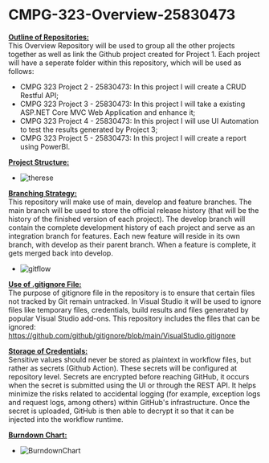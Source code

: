 # CMPG-323-Overview-25830473

**<ins>Outline of Repositories:</ins>** <br />
This Overview Repository will be used to group all the other projects together as well as link the Github project created for Project 1. Each project will have a seperate folder within this repository, which will be used as follows: <br />
* CMPG 323 Project 2 - 25830473: In this project I will create a CRUD Restful API;
* CMPG 323 Project 3 - 25830473: In this project I will take a existing ASP.NET Core MVC Web Application and enhance it;
* CMPG 323 Project 4 - 25830473: In this project I will use UI Automation to test the results generated by Project 3;
* CMPG 323 Project 5 - 25830473: In this project I will create a report using PowerBI.

**<ins>Project Structure:</ins>** <br />
* ![therese](https://github.com/ThereseTaylor/CMPG-323-Overview-25830473/assets/112098539/2d8ea4c6-2728-4051-85a6-0d665b0a95a9)

**<ins>Branching Strategy:<ins>** <br />
This repository will make use of main, develop and feature branches. The main branch will be used to store the official release history (that will be the history of the finished version of each project). The develop branch will contain the complete development history of each project and serve as an integration branch for features. Each new feature will reside in its own branch, with develop as their parent branch. When a feature is complete, it gets merged back into develop.
* ![gitflow](https://github.com/ThereseTaylor/CMPG-323-Overview-25830473/assets/112098539/291f9292-3e13-4e94-afd5-705a3af9bd42)

**<ins>Use of .gitignore File:<ins>** <br />
The purpose of gitignore file in the repository is to ensure that certain files not tracked by Git remain untracked. In Visual Studio it will be used to ignore files like temporary files, credentials, build results and files generated by popular Visual Studio add-ons. This repository includes the files that can be ignored: https://github.com/github/gitignore/blob/main/VisualStudio.gitignore

**<ins>Storage of Credentials:<ins>** <br />
Sensitive values should never be stored as plaintext in workflow files, but rather as secrets (Github Action). These secrets will be configured at repository level. Secrets are encrypted before reaching GitHub, it occurs when the secret is submitted using the UI or through the REST API. It helps minimize the risks related to accidental logging (for example, exception logs and request logs, among others) within GitHub's infrastructure. Once the secret is uploaded, GitHub is then able to decrypt it so that it can be injected into the workflow runtime.

**<ins>Burndown Chart:<ins>** <br />
* ![BurndownChart](https://github.com/ThereseTaylor/CMPG-323-Overview-25830473/assets/112098539/c32d0502-7717-40e4-b352-746cbd1ad258)


